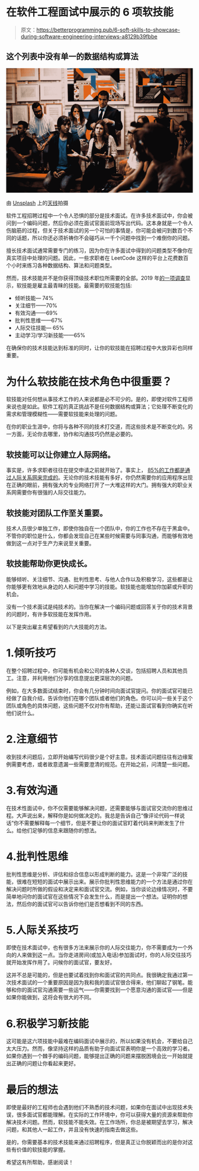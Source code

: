 # 在软件工程面试中展示的 6 项软技能

> 原文：<https://betterprogramming.pub/6-soft-skills-to-showcase-during-software-engineering-interviews-a8129b39fbbe>

## 这个列表中没有单一的数据结构或算法

![](img/91900acec370baefa58e2da46c7029f4.png)

由 [Unsplash](https://unsplash.com?utm_source=medium&utm_medium=referral) 上的[天线](https://unsplash.com/@antenna?utm_source=medium&utm_medium=referral)拍摄

软件工程招聘过程中一个令人恐惧的部分是技术面试。在许多技术面试中，你会被问到一个编码问题，然后你必须在面试官面前现场写出代码。这本身就是一个令人伤脑筋的过程，但关于技术面试的另一个可怕的事情是，你可能会被问到数百个不同的话题，所以你还必须祈祷你不会碰巧从一千个问题中找到一个难倒你的问题。

擅长技术面试通常需要专门的练习，因为你在许多面试中得到的问题类型不像你在真实项目中处理的问题。因此，一些求职者在 LeetCode 这样的平台上花费数百个小时来练习各种数据结构、算法和问题类型。

然而，技术技能并不是你获得顶级技术职位所需要的全部。2019 年[的一项调查](https://www.cengagegroup.com/news/press-releases/2019/new-survey-demand-for-uniquely-human-skills-increases-even-as-technology-and-automation-replace-some-jobs/)显示，软技能是雇主最青睐的技能。最需要的软技能包括:

*   倾听技能— 74%
*   关注细节——70%
*   有效沟通——69%
*   批判性思维——67%
*   人际交往技能— 65%
*   主动学习/学习新技能——65%

在确保你的技术技能达到标准的同时，让你的软技能在招聘过程中大放异彩也同样重要。

# 为什么软技能在技术角色中很重要？

软技能对任何想从事技术工作的人来说都是必不可少的。是的，即使对软件工程师来说也是如此。软件工程的真正挑战不是任何数据结构或算法；它处理不断变化的需求和管理模糊性——需要软技能来处理的问题。

在你的职业生涯中，你将与各种不同的技术打交道，而这些技术是不断变化的。另一方面，无论你去哪里，协作和沟通技巧仍然是必要的。

## 软技能可以让你建立人际网络。

事实是，许多求职者往往在提交申请之前就开始了。事实上， [85%的工作都是通过人际关系网来完成的](https://techjury.net/blog/networking-statistics/)。无论你的技术技能有多好，你仍然需要你的应用程序出现在正确的眼前，拥有强大的专业网络打开了一大堆这样的大门。拥有强大的职业关系网需要你有很强的人际交往能力。

## 软技能对团队工作至关重要。

技术人员很少单独工作，即使你独自在一个团队中，你的工作也不存在于黑盒中。不管你的职位是什么，你都会发现自己在某些时候需要与同事沟通，而能够有效地做到这一点对于生产力来说至关重要。

## 软技能帮助你更快成长。

能够倾听、关注细节、沟通、批判性思考、与他人合作以及积极学习，这些都是让你能够更有效地从身边的人和问题中学习的技能。软技能也能增加你加薪或升职的机会。

没有一个技术面试是纯技术的。当你在解决一个编码问题或回答关于你的技术背景的问题时，有许多软技能在发挥作用。

以下是突出雇主希望看到的六大技能的方法。

# 1.倾听技巧

在整个招聘过程中，你可能有机会和公司的各种人交谈，包括招聘人员和其他员工。注意，并利用他们分享的信息提出更深层次的问题。

例如，在大多数面试结束时，你会有几分钟时间向面试官提问。你的面试官可能已经做了自我介绍，告诉你他们在哪个团队或者他们的角色。你可以问一些关于这个团队或角色的具体问题，这些问题不仅对你有帮助，还能让面试官看到你确实在听他们说什么。

# 2.注意细节

收到技术问题后，立即开始编写代码很少是个好主意。技术面试问题往往有边缘案例需要考虑，或者故意遗漏一些需要澄清的规范。在开始之前，问清楚一些问题。

# 3.有效沟通

在技术性面试中，你不仅需要能够解决问题，还需要能够与面试官交流你的思维过程。大声说出来，解释你是如何做决定的。我总是告诉自己“像评论代码一样说话”你不需要解释每一个细节，但是不要让你的面试官盯着代码来判断发生了什么。给他们足够的信息来跟随你的想法。

# 4.批判性思维

批判性思维是分析、评估和综合信息以形成判断的能力。这是一个非常广泛的技能，很难在短短的面试中展示出来。展示你批判性思维能力的一个方法是通过你在解决问题时所做的假设和决定来和面试官交流。例如，当你谈论边缘情况时，不要简单地问你的面试官在这些情况下会发生什么，而是提出一个想法。证明你的想法，然后你的面试官可以告诉你他们是否想看到不同的东西。

# 5.人际关系技巧

即使在技术面试中，也有很多方法来展示你的人际交往能力，你不需要成为一个外向的人来做到这一点。当你走进房间(或加入电话)参加面试时，你的人际交往技巧就开始发挥作用了。问候你的面试官，要友好。

这并不总是可能的，但是也要试着找到你和面试官的共同点。我很确定我通过第一次技术面试的一个重要原因是因为我和我的面试官很合得来，他们聊起了钢笔。能够和你的面试官沟通需要一些运气——你需要找到一个愿意沟通的面试官——但是如果你能做到，这将会有很大的不同。

# 6.积极学习新技能

这可能是这六项技能中最难在编码面试中展示的，所以如果没有机会，不要给自己太大压力。然而，像坚持这样的品质有助于向面试官表明你是一个高效的学习者。如果你遇到一个棘手的编码问题，能够提出正确的问题来摆脱困境会比一开始就提出正确的问题让你看起来更好。

# 最后的想法

即使是最好的工程师也会遇到他们不熟悉的技术问题，如果你在面试中出现技术失误，很多面试官都能理解。在实际的工作环境中，你可以获得大量的资源来帮助你解决技术问题。然而，软技能不能失效。在工作场所，你总是被期望去学习，解决问题，和其他人一起工作，并且没有快速的指南去做这些。

是的，你需要基本的技术技能来通过招聘程序，但是真正让你脱颖而出的是你对这些有价值的软技能的掌握。

希望这有所帮助，感谢阅读！